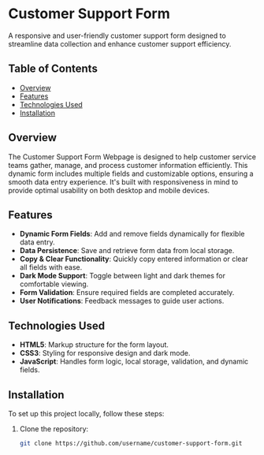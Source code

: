 # Customer Support Form

A responsive and user-friendly customer support form designed to streamline data collection and enhance customer support efficiency.

## Table of Contents
- [Overview](#overview)
- [Features](#features)
- [Technologies Used](#technologies-used)
- [Installation](#installation)

## Overview
The Customer Support Form Webpage is designed to help customer service teams gather, manage, and process customer information efficiently. This dynamic form includes multiple fields and customizable options, ensuring a smooth data entry experience. It's built with responsiveness in mind to provide optimal usability on both desktop and mobile devices.

## Features
- **Dynamic Form Fields**: Add and remove fields dynamically for flexible data entry.
- **Data Persistence**: Save and retrieve form data from local storage.
- **Copy & Clear Functionality**: Quickly copy entered information or clear all fields with ease.
- **Dark Mode Support**: Toggle between light and dark themes for comfortable viewing.
- **Form Validation**: Ensure required fields are completed accurately.
- **User Notifications**: Feedback messages to guide user actions.

## Technologies Used
- **HTML5**: Markup structure for the form layout.
- **CSS3**: Styling for responsive design and dark mode.
- **JavaScript**: Handles form logic, local storage, validation, and dynamic fields.

## Installation
To set up this project locally, follow these steps:

1. Clone the repository:
   ```bash
   git clone https://github.com/username/customer-support-form.git
